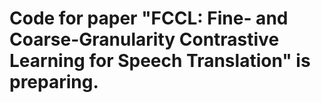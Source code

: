 # Code for paper "FCCL: Fine- and Coarse-Granularity Contrastive Learning for Speech Translation" is preparing.

